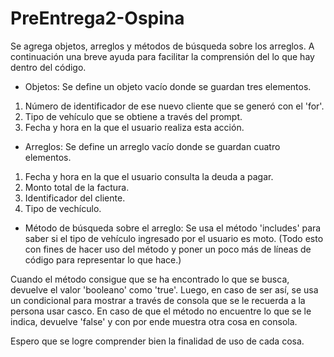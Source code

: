 # PreEntrega2-Ospina

Se agrega objetos, arreglos y métodos de búsqueda sobre los arreglos. A continuación una breve ayuda para facilitar la comprensión del lo que hay dentro del código.

- Objetos: Se define un objeto vacío donde se guardan tres elementos.

1. Número de identificador de ese nuevo cliente que se generó con el 'for'.
2. Tipo de vehículo que se obtiene a través del prompt.
3. Fecha y hora en la que el usuario realiza esta acción.

- Arreglos: Se define un arreglo vacío donde se guardan cuatro elementos.

1. Fecha y hora en la que el usuario consulta la deuda a pagar.
2. Monto total de la factura.
3. Identificador del cliente.
4. Tipo de vechículo.

- Método de búsqueda sobre el arreglo: Se usa el método 'includes' para saber si el tipo de vehículo ingresado por el usuario es moto. (Todo esto con fines de hacer uso del método y poner un poco más de líneas de código para representar lo que hace.)

Cuando el método consigue que se ha encontrado lo que se busca, devuelve el valor 'booleano' como 'true'. Luego, en caso de ser así, se usa un condicional para mostrar a través de consola que se le recuerda a la persona usar casco. En caso de que el método no encuentre lo que se le indica, devuelve 'false' y con por ende muestra otra cosa en consola.

Espero que se logre comprender bien la finalidad de uso de cada cosa.
